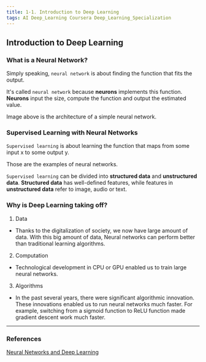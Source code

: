 ```yaml
---
title: 1-1. Introduction to Deep Learning
tags: AI Deep_Learning Coursera Deep_Learning_Specialization
---
```


## Introduction to Deep Learning

### What is a Neural Network?
Simply speaking, `neural network` is about finding the function that fits the output.

It's called `neural network` because **neurons** implements this function. **Neurons** input the size, compute the function
and output the estimated value.


Image above is the architecture of a simple neural network. 

### Supervised Learning with Neural Networks

`Supervised learning` is about learning the function that maps from some input x to some output y.

Those are the examples of neural networks.

`Supervised learning` can be divided into **structured data** and **unstructured data**. **Structured data** has
well-defined features, while features in **unstructured data** refer to image, audio or text.

### Why is Deep Learning taking off?

1. Data 
- Thanks to the digitalization of society, we now have large amount of data. With this big amount of data, Neural networks
can perform better than traditional learning algorithms.  

2. Computation 
- Technological development in CPU or GPU enabled us to train large neural networks.

3. Algorithms 
- In the past several years, there were significant algorithmic innovation. These innovations enabled us to run neural
networks much faster. For example, switching from a sigmoid function to ReLU function made gradient descent work much 
  faster.
  

---

### References

[Neural Networks and Deep Learning](https://www.coursera.org/learn/neural-networks-deep-learning)



<script type="text/javascript" async
  src="https://cdn.mathjax.org/mathjax/latest/MathJax.js?config=TeX-MML-AM_CHTML">
</script>